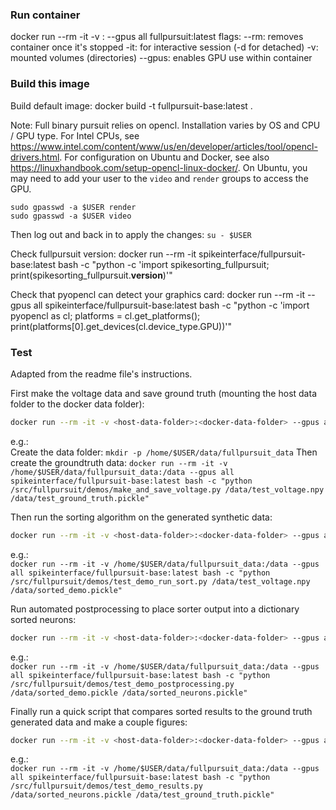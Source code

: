 ### Run container
docker run --rm -it -v <host-data-folder>:<docker-data-folder> --gpus all fullpursuit:latest
flags:
--rm: removes container once it's stopped
-it: for interactive session (-d for detached)
-v: mounted volumes (directories)
--gpus: enables GPU use within container 

### Build this image
Build default image: 
docker build -t fullpursuit-base:latest .

Note: Full binary pursuit relies on opencl. Installation varies by OS and CPU / GPU type. 
For Intel CPUs, see https://www.intel.com/content/www/us/en/developer/articles/tool/opencl-drivers.html. 
For configuration on Ubuntu and Docker, see also https://linuxhandbook.com/setup-opencl-linux-docker/.  On Ubuntu, you may need to add your user to the `video` and `render` groups to access the GPU. 
```
sudo gpasswd -a $USER render
sudo gpasswd -a $USER video
```
Then log out and back in to apply the changes: `su - $USER`

Check fullpursuit version:
docker run --rm -it spikeinterface/fullpursuit-base:latest bash -c "python -c 'import spikesorting_fullpursuit; print(spikesorting_fullpursuit.__version__)'"

Check that pyopencl can detect your graphics card:
docker run --rm -it --gpus all  spikeinterface/fullpursuit-base:latest bash -c "python -c 'import pyopencl as cl; platforms = cl.get_platforms(); print(platforms[0].get_devices(cl.device_type.GPU))'"

### Test
Adapted from the readme file's instructions.

First make the voltage data and save ground truth (mounting the host data folder to the docker data folder):  
```bash
docker run --rm -it -v <host-data-folder>:<docker-data-folder> --gpus all spikeinterface/fullpursuit-base:latest bash -c "python /src/fullpursuit/demos/make_and_save_voltage.py <docker-data-folder>/test_voltage.npy <docker-data-folder>/test_ground_truth.pickle"
```
e.g.:  
Create the data folder: `mkdir -p /home/$USER/data/fullpursuit_data`
Then create the groundtruth data: `docker run --rm -it -v /home/$USER/data/fullpursuit_data:/data --gpus all spikeinterface/fullpursuit-base:latest bash -c "python /src/fullpursuit/demos/make_and_save_voltage.py /data/test_voltage.npy /data/test_ground_truth.pickle"`

Then run the sorting algorithm on the generated synthetic data:  
```bash
docker run --rm -it -v <host-data-folder>:<docker-data-folder> --gpus all spikeinterface/fullpursuit-base:latest bash -c "python /src/fullpursuit/demos/test_demo_run_sort.py <docker-data-folder>/test_voltage.npy <docker-data-folder>/sorted_demo.pickle"
```
e.g.:  
`docker run --rm -it -v /home/$USER/data/fullpursuit_data:/data --gpus all spikeinterface/fullpursuit-base:latest bash -c "python /src/fullpursuit/demos/test_demo_run_sort.py /data/test_voltage.npy /data/sorted_demo.pickle"`

Run automated postprocessing to place sorter output into a dictionary sorted neurons:  
```bash
docker run --rm -it -v <host-data-folder>:<docker-data-folder> --gpus all spikeinterface/fullpursuit-base:latest bash -c "python /src/fullpursuit/demos/test_demo_postprocessing.py <docker-data-folder>/sorted_demo.pickle <docker-data-folder>/sorted_neurons.pickle"
```
e.g.:  
`docker run --rm -it -v /home/$USER/data/fullpursuit_data:/data --gpus all spikeinterface/fullpursuit-base:latest bash -c "python /src/fullpursuit/demos/test_demo_postprocessing.py /data/sorted_demo.pickle /data/sorted_neurons.pickle"`

Finally run a quick script that compares sorted results to the ground truth generated data and make a couple figures:  
```bash
docker run --rm -it -v <host-data-folder>:<docker-data-folder> --gpus all spikeinterface/fullpursuit-base:latest bash -c "python /src/fullpursuit/demos/test_demo_results.py <docker-data-folder>/sorted_neurons.pickle <docker-data-folder>/test_ground_truth.pickle"
```
e.g.:  
`docker run --rm -it -v /home/$USER/data/fullpursuit_data:/data --gpus all spikeinterface/fullpursuit-base:latest bash -c "python /src/fullpursuit/demos/test_demo_results.py /data/sorted_neurons.pickle /data/test_ground_truth.pickle"`
